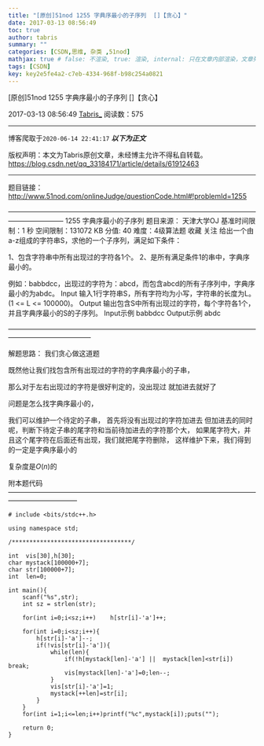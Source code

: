 ```yaml
---
title: "[原创]51nod 1255 字典序最小的子序列  []【贪心】"
date: 2017-03-13 08:56:49
toc: true
author: tabris
summary: ""
categories: [CSDN,思维, 杂类 ,51nod]
mathjax: true # false: 不渲染, true: 渲染, internal: 只在文章内部渲染，文章列表中不渲染
tags: [CSDN]
key: key2e5fe4a2-c7eb-4334-968f-b98c254a0821
---
```


[原创]51nod 1255 字典序最小的子序列  []【贪心】

2017-03-13 08:56:49  [Tabris_](https://me.csdn.net/qq_33184171) 阅读数：575

---

博客爬取于`2020-06-14 22:41:17`
***以下为正文***

版权声明：本文为Tabris原创文章，未经博主允许不得私自转载。
https://blog.csdn.net/qq_33184171/article/details/61912463

<!-- more -->

---

题目链接：http://www.51nod.com/onlineJudge/questionCode.html#!problemId=1255

————————————————————————————————————————————
1255 字典序最小的子序列
题目来源： 天津大学OJ
基准时间限制：1 秒 空间限制：131072 KB 分值: 40 难度：4级算法题 收藏  关注
给出一个由a-z组成的字符串S，求他的一个子序列，满足如下条件：

1、包含字符串中所有出现过的字符各1个。
2、是所有满足条件1的串中，字典序最小的。

例如：babbdcc，出现过的字符为：abcd，而包含abcd的所有子序列中，字典序最小的为abdc。
Input
输入1行字符串S，所有字符均为小写，字符串的长度为L。(1 <= L <= 100000)。
Output
输出包含S中所有出现过的字符，每个字符各1个，并且字典序最小的S的子序列。
Input示例
babbdcc
Output示例
abdc

————————————————————————————————————————————————


解题思路：
我们贪心做这道题

既然他让我们找包含所有出现过的字符的字典序最小的子串，

那么对于左右出现过的字符是很好判定的，没出现过 就加进去就好了

问题是怎么找字典序最小的，

我们可以维护一个待定的子串，
首先将没有出现过的字符加进去
但加进去的同时呢，判断下待定子串的尾字符和当前待加进去的字符那个大，
如果尾字符大，并且这个尾字符在后面还有出现，我们就把尾字符删除，
这样维护下来，我们得到的一定是字典序最小的


复杂度是$O(n)$的


附本题代码
——————————————————————————————————————————————
```
# include <bits/stdc++.h>

using namespace std;

/**********************************/

int  vis[30],h[30];
char mystack[100000+7];
char str[100000+7];
int  len=0;

int main(){
    scanf("%s",str);
    int sz = strlen(str);

    for(int i=0;i<sz;i++)    h[str[i]-'a']++;

    for(int i=0;i<sz;i++){
        h[str[i]-'a']--;
        if(!vis[str[i]-'a']){
            while(len){
                if(!h[mystack[len]-'a'] ||  mystack[len]<str[i]) break;
                vis[mystack[len]-'a']=0;len--;
            }
            vis[str[i]-'a']=1;
            mystack[++len]=str[i];
        }
    }
    for(int i=1;i<=len;i++)printf("%c",mystack[i]);puts("");

    return 0;
}

```
